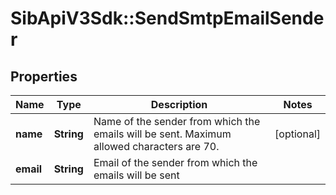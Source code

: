 # SibApiV3Sdk::SendSmtpEmailSender

## Properties
Name | Type | Description | Notes
------------ | ------------- | ------------- | -------------
**name** | **String** | Name of the sender from which the emails will be sent. Maximum allowed characters are 70. | [optional] 
**email** | **String** | Email of the sender from which the emails will be sent | 


